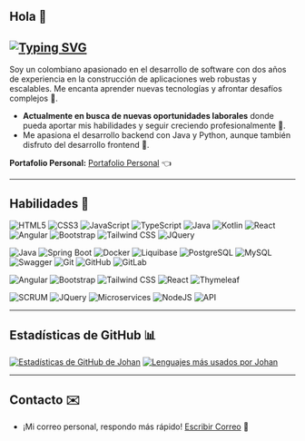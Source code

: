 Hola 👋
--- 
[![Typing SVG](https://readme-typing-svg.demolab.com/?lines=I´m+Johan+Morales+🔥;Software+Developer+;Building+Amazing+Things)](https://git.io/typing-svg)
--- 

Soy un colombiano apasionado en el desarrollo de software con dos años de experiencia en la construcción de aplicaciones web robustas y escalables. Me encanta aprender nuevas tecnologías y afrontar desafíos complejos 💪.

*   **Actualmente en busca de nuevas oportunidades laborales** donde pueda aportar mis habilidades y seguir creciendo profesionalmente 🚀.
*   Me apasiona el desarrollo backend con Java y Python, aunque también disfruto del desarrollo frontend 🎨.

**Portafolio Personal:** [Portafolio Personal](https://johanmorales211.github.io/portafolio-personal/) 👈

---

## Habilidades 🚀

![HTML5](https://img.shields.io/badge/html5-%23E34F26.svg?style=for-the-badge&logo=html5&logoColor=white)
![CSS3](https://img.shields.io/badge/css3-%231572B6.svg?style=for-the-badge&logo=css3&logoColor=white)
![JavaScript](https://img.shields.io/badge/javascript-%23323330.svg?style=for-the-badge&logo=javascript&logoColor=%23F7DF1E)
![TypeScript](https://img.shields.io/badge/typescript-%23007ACC.svg?style=for-the-badge&logo=typescript&logoColor=white)
![Java](https://img.shields.io/badge/java-%23ED8B00.svg?style=for-the-badge&logo=java&logoColor=white)
![Kotlin](https://img.shields.io/badge/kotlin-%230095D5.svg?style=for-the-badge&logo=kotlin&logoColor=white)
![React](https://img.shields.io/badge/react-%2320232a.svg?style=for-the-badge&logo=react&logoColor=%2361DAFB)
![Angular](https://img.shields.io/badge/angular-%23DD0031.svg?style=for-the-badge&logo=angular&logoColor=white)
![Bootstrap](https://img.shields.io/badge/bootstrap-%23563D7C.svg?style=for-the-badge&logo=bootstrap&logoColor=white)
![Tailwind CSS](https://img.shields.io/badge/tailwindcss-%2338B2AC.svg?style=for-the-badge&logo=tailwind-css&logoColor=white)
![JQuery](https://img.shields.io/badge/jquery-%230769AD.svg?style=for-the-badge&logo=jquery&logoColor=white)

![Java](https://img.shields.io/badge/java-%23ED8B00.svg?style=for-the-badge&logo=java&logoColor=white)
![Spring Boot](https://img.shields.io/badge/spring-%236DB33F.svg?style=for-the-badge&logo=spring&logoColor=white)
![Docker](https://img.shields.io/badge/docker-%230db7ed.svg?style=for-the-badge&logo=docker&logoColor=white)
![Liquibase](https://img.shields.io/badge/Liquibase-659DBD?style=for-the-badge&logo=liquibase&logoColor=white)
![PostgreSQL](https://img.shields.io/badge/postgres-%23316192.svg?style=for-the-badge&logo=postgresql&logoColor=white)
![MySQL](https://img.shields.io/badge/mysql-%2300f.svg?style=for-the-badge&logo=mysql&logoColor=white)
![Swagger](https://img.shields.io/badge/-Swagger-%23Clojure?style=for-the-badge&logo=swagger&logoColor=white)
![Git](https://img.shields.io/badge/git-%23F05033.svg?style=for-the-badge&logo=git&logoColor=white)
![GitHub](https://img.shields.io/badge/github-%23121011.svg?style=for-the-badge&logo=github&logoColor=white)
![GitLab](https://img.shields.io/badge/gitlab-%23181717.svg?style=for-the-badge&logo=gitlab&logoColor=white)

![Angular](https://img.shields.io/badge/angular-%23DD0031.svg?style=for-the-badge&logo=angular&logoColor=white)
![Bootstrap](https://img.shields.io/badge/bootstrap-%23563D7C.svg?style=for-the-badge&logo=bootstrap&logoColor=white)
![Tailwind CSS](https://img.shields.io/badge/tailwindcss-%2338B2AC.svg?style=for-the-badge&logo=tailwind-css&logoColor=white)
![React](https://img.shields.io/badge/react-%2320232a.svg?style=for-the-badge&logo=react&logoColor=%2361DAFB)
![Thymeleaf](https://img.shields.io/badge/Thymeleaf-%23005C0F.svg?style=for-the-badge&logo=Thymeleaf&logoColor=white)

![SCRUM](https://img.shields.io/badge/Scrum-161D2F?style=for-the-badge&logo=scrum-alliance&logoColor=white)
![JQuery](https://img.shields.io/badge/jquery-%230769AD.svg?style=for-the-badge&logo=jquery&logoColor=white)
![Microservices](https://img.shields.io/badge/Microservices-999999?style=for-the-badge&logo=microservices&logoColor=white)
![NodeJS](https://img.shields.io/badge/node.js-6DA55F?style=for-the-badge&logo=node.js&logoColor=white)
![API](https://img.shields.io/badge/API-blue?style=for-the-badge)

---

## Estadísticas de GitHub 📊

[![Estadísticas de GitHub de Johan](https://github-readme-stats.vercel.app/api?username=JohanMorales211&show_icons=true&theme=radical)](https://github.com/anuraghazra/github-readme-stats)
[![Lenguajes más usados por Johan](https://github-readme-stats.vercel.app/api/top-langs/?username=JohanMorales211&layout=compact&theme=radical)](https://github.com/anuraghazra/github-readme-stats)

---

## Contacto ✉️

- ¡Mi correo personal, respondo más rápido! [Escribir Correo](mailto:johanmorales211@gmail.com) 📧
